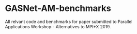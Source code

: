 # GASNet-AM-benchmarks

All relvant code and benchmarks for paper submitted to Parallel Applications Workshop - Alternatives to MPI+X 2019.
